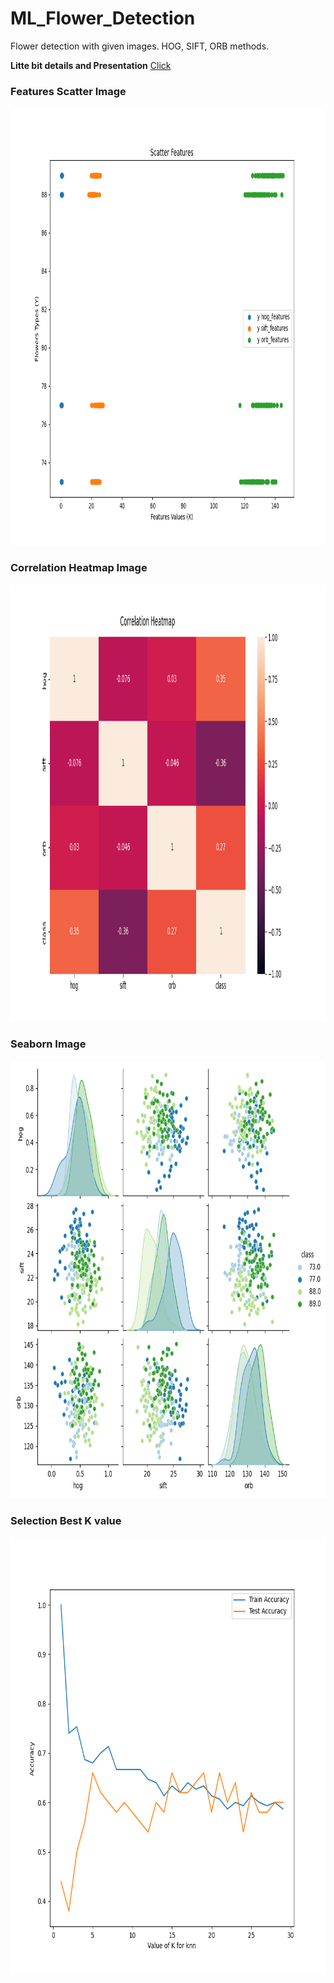 # ML_Flower_Detection

Flower detection with given images. HOG, SIFT, ORB methods.

**Litte bit details and Presentation** [Click](https://prezi.com/view/7kA0MZxg4MeAHv2As8H6/)

### Features Scatter Image
<img src=/main/screenshoots/ss1.png width="950" height="700" >

### Correlation Heatmap Image
<img src=/main/screenshoots/ss2.png width="950" height="700" >

### Seaborn Image 
<img src=/main/screenshoots/ss3.png width="950" height="700" >

### Selection Best K value 
<img src=/main/screenshoots/ss4.png width="950" height="700" >
